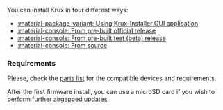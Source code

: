 You can install Krux in four different ways:

- [:material-package-variant: Using Krux-Installer GUI application](../installing/from-gui/index.en.md)
- [:material-console: From pre-built official release](../installing/from-pre-built-release.md)
- [:material-console: From pre-built test (beta) release](../installing/from-test-release.md)
- [:material-console: From source](../installing/from-source.md)

### Requirements
Please, check the [parts list](../../parts.md) for the compatible devices and requirements.

After the first firmware install, you can use a microSD card if you wish to perform further [airgapped updates](../features/sd-card-update.md).
